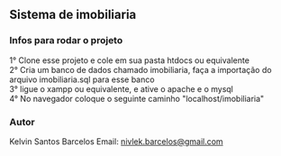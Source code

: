 ## Sistema de imobiliaria

### Infos para rodar o projeto
1° Clone esse projeto e cole em sua pasta htdocs ou equivalente\
2° Cria um banco de dados chamado imobiliaria, faça a importação do arquivo imobiliaria.sql para esse banco\
3° ligue o xampp ou equivalente, e ative o apache e o mysql\
4° No navegador coloque o seguinte caminho "localhost/imobiliaria"

### Autor
Kelvin Santos Barcelos
Email: nivlek.barcelos@gmail.com
